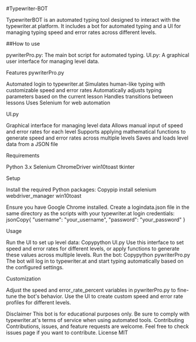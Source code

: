#Typewriter-BOT

TypewriterBOT is an automated typing tool designed to interact with the typewriter.at platform. It includes a bot for automated typing and a UI for managing typing speed and error rates across different levels.

##How to use

pywriterPro.py: The main bot script for automated typing.
UI.py: A graphical user interface for managing level data.

Features
pywriterPro.py

Automated login to typewriter.at
Simulates human-like typing with customizable speed and error rates
Automatically adjusts typing parameters based on the current lesson
Handles transitions between lessons
Uses Selenium for web automation

UI.py

Graphical interface for managing level data
Allows manual input of speed and error rates for each level
Supports applying mathematical functions to generate speed and error rates across multiple levels
Saves and loads level data from a JSON file

Requirements

Python 3.x
Selenium
ChromeDriver
win10toast
tkinter

Setup

Install the required Python packages:
Copypip install selenium webdriver_manager win10toast

Ensure you have Google Chrome installed.
Create a logindata.json file in the same directory as the scripts with your typewriter.at login credentials:
jsonCopy{
  "username": "your_username",
  "password": "your_password"
}


Usage

Run the UI to set up level data:
Copypython UI.py
Use this interface to set speed and error rates for different levels, or apply functions to generate these values across multiple levels.
Run the bot:
Copypython pywriterPro.py
The bot will log in to typewriter.at and start typing automatically based on the configured settings.

Customization

Adjust the speed and error_rate_percent variables in pywriterPro.py to fine-tune the bot's behavior.
Use the UI to create custom speed and error rate profiles for different levels.

Disclaimer
This bot is for educational purposes only. Be sure to comply with typewriter.at's terms of service when using automated tools.
Contributing
Contributions, issues, and feature requests are welcome. Feel free to check issues page if you want to contribute.
License
MIT
